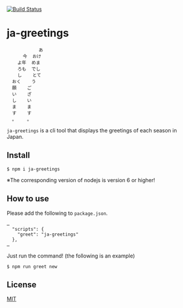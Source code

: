 [![Build Status](https://travis-ci.org/k-kuwahara/ja-greetings.svg?branch=master)](https://travis-ci.org/k-kuwahara/ja-greetings)

# ja-greetings
```
            あ
      今  おけ
    よ年  めま
    ろも  でし
    し    とて
  おく    う
  願    ご
  い    ざ
  し    い
  ま    ま
  す    す
  。    。
```

`ja-greetings` is a cli tool that displays the greetings of each season in Japan.

## Install
```
$ npm i ja-greetings
```
※The corresponding version of nodejs is version 6 or higher!

## How to use


Please add the following to `package.json`.
```
…
  "scripts": {
    "greet": "ja-greetings"
  },
…
```


Just run the command! (the following is an example)
```
$ npm run greet new
```

## License
[MIT](https://github.com/k-kuwahara/ja-greetings/blob/master/LICENSE)

